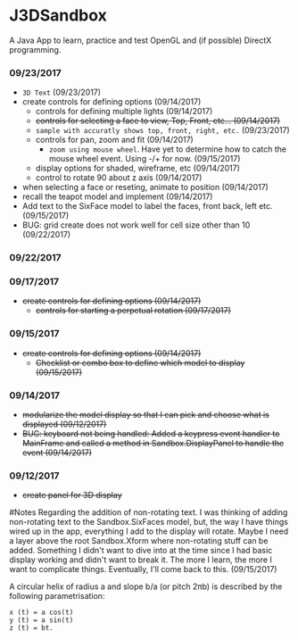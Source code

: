 # J3DSandbox
A Java App to learn, practice and test OpenGL and (if possible) DirectX programming.

### 09/23/2017
* `3D Text` (09/23/2017)
* create controls for defining options (09/14/2017)
  * controls for defining multiple lights (09/14/2017)
  * ~~controls for selecting a face to view, Top, Front, etc...  (09/14/2017)~~
  * `sample with accuratly shows top, front, right, etc.` (09/23/2017)
  * controls for pan, zoom and fit   (09/14/2017)
    * `zoom using mouse wheel`. Have yet to determine how to catch the
     mouse wheel event.  Using -/+ for now. (09/15/2017)
  * display options for shaded, wireframe, etc (09/14/2017)
  * control to rotate 90 about z axis (09/14/2017)
* when selecting a face or reseting, animate to position (09/14/2017)
* recall the teapot model and implement (09/14/2017)
* Add text to the SixFace model to label the faces, front 
back, left etc. (09/15/2017)
* BUG: grid create does not work well for cell size other than 10 (09/22/2017)
### 09/22/2017
### 09/17/2017
* ~~create controls for defining options (09/14/2017)~~
  * ~~controls for starting a perpetual rotation (09/17/2017)~~
### 09/15/2017
* ~~create controls for defining options (09/14/2017)~~
  * ~~Checklist or combo box to define which model to display (09/15/2017)~~
### 09/14/2017
* ~~modularize the model display so that I can pick and choose what is
displayed (09/12/2017)~~
* ~~BUG: keyboard not being handled: Added a keypress event handler
to MainFrame and called a method in Sandbox.DisplayPanel to handle the
event (09/14/2017)~~
### 09/12/2017
* ~~create panel for 3D display~~

#Notes
Regarding the addition of non-rotating text. I was thinking of adding
non-rotating text to the Sandbox.SixFaces model, but, the way I have things 
wired up in the app, everything I add to the display will rotate. 
Maybe I need a layer above the root Sandbox.Xform where non-rotating stuff can
be added. Something I didn't want to dive into at the time since I had
basic display working and didn't want to break it.  The more I learn,
the more I want to complicate things. Eventually, I'll come back to 
this. (09/15/2017)

A circular helix of radius a and slope b/a (or pitch 2πb) is described by the following parametrisation:

    x (t) = a cos(t)
    y (t) = a sin(t)
    z (t) = bt. 